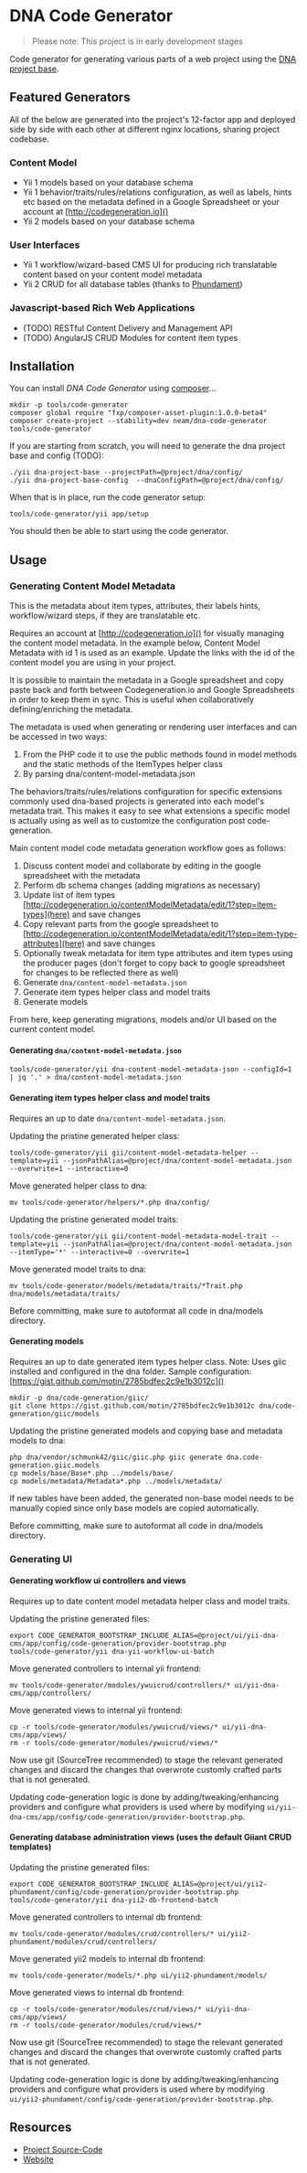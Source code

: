 DNA Code Generator
====================

> Please note: This project is in early development stages

Code generator for generating various parts of a web project using the [DNA project base](http://neamlabs.com/dna-project-base/).

Featured Generators
------------------

All of the below are generated into the project's 12-factor app and deployed side by side with each other at different nginx locations, sharing project codebase.

### Content Model

* Yii 1 models based on your database schema
* Yii 1 behavior/traits/rules/relations configuration, as well as labels, hints etc based on the metadata defined in a Google Spreadsheet or your account at [http://codegeneration.io]()
* Yii 2 models based on your database schema

### User Interfaces

* Yii 1 workflow/wizard-based CMS UI for producing rich translatable content based on your content model metadata
* Yii 2 CRUD for all database tables (thanks to [Phundament](http://phundament.com/))

### Javascript-based Rich Web Applications

* (TODO) RESTful Content Delivery and Management API
* (TODO) AngularJS CRUD Modules for content item types

Installation
-----------

You can install _DNA Code Generator_ using [composer](https://getcomposer.org/download/)...

    mkdir -p tools/code-generator
    composer global require "fxp/composer-asset-plugin:1.0.0-beta4"
    composer create-project --stability=dev neam/dna-code-generator tools/code-generator

If you are starting from scratch, you will need to generate the dna project base and config (TODO):

    ./yii dna-project-base --projectPath=@project/dna/config/
    ./yii dna-project-base-config  --dnaConfigPath=@project/dna/config/

When that is in place, run the code generator setup:
    
    tools/code-generator/yii app/setup

You should then be able to start using the code generator.

Usage
-----

### Generating Content Model Metadata

This is the metadata about item types, attributes, their labels hints, workflow/wizard steps, if they are translatable etc.

Requires an account at [http://codegeneration.io]() for visually managing the content model metadata. In the example below, Content Model Metadata with id 1 is used as an example. Update the links with the id of the content model you are using in your project.

It is possible to maintain the metadata in a Google spreadsheet and copy paste back and forth between Codegeneration.io and Google Spreadsheets in order to keep them in sync. This is useful when collaboratively defining/enriching the metadata.

The metadata is used when generating or rendering user interfaces and can be accessed in two ways:
   1. From the PHP code it to use the public methods found in model methods and the static methods of the ItemTypes helper class
   2. By parsing dna/content-model-metadata.json

The behaviors/traits/rules/relations configuration for specific extensions commonly used dna-based projects is generated into each model's metadata trait. This makes it easy to see what extensions a specific model is actually using as well as to customize the configuration post code-generation.

Main content model code metadata generation workflow goes as follows:

1. Discuss content model and collaborate by editing in the google spreadsheet with the metadata
2. Perform db schema changes (adding migrations as necessary)
3. Update list of item types [http://codegeneration.io/contentModelMetadata/edit/1?step=item-types](here) and save changes
4. Copy relevant parts from the google spreadsheet to [http://codegeneration.io/contentModelMetadata/edit/1?step=item-type-attributes](here) and save changes
5. Optionally tweak metadata for item type attributes and item types using the producer pages (don't forget to copy back to google spreadsheet for changes to be reflected there as well)
6. Generate `dna/content-model-metadata.json`
7. Generate item types helper class and model traits
8. Generate models

From here, keep generating migrations, models and/or UI based on the current content model.

#### Generating `dna/content-model-metadata.json`

    tools/code-generator/yii dna-content-model-metadata-json --configId=1 | jq '.' > dna/content-model-metadata.json

#### Generating item types helper class and model traits

Requires an up to date `dna/content-model-metadata.json`.

Updating the pristine generated helper class:

    tools/code-generator/yii gii/content-model-metadata-helper --template=yii --jsonPathAlias=@project/dna/content-model-metadata.json --overwrite=1 --interactive=0

Move generated helper class to dna:

    mv tools/code-generator/helpers/*.php dna/config/

Updating the pristine generated model traits:

    tools/code-generator/yii gii/content-model-metadata-model-trait --template=yii --jsonPathAlias=@project/dna/content-model-metadata.json --itemType='*' --interactive=0 --overwrite=1

Move generated model traits to dna:

    mv tools/code-generator/models/metadata/traits/*Trait.php dna/models/metadata/traits/

Before committing, make sure to autoformat all code in dna/models directory.

#### Generating models

Requires an up to date generated item types helper class. Note: Uses giic installed and configured in the dna folder. Sample configuration: [https://gist.github.com/motin/2785bdfec2c9e1b3012c]()

    mkdir -p dna/code-generation/giic/
    git clone https://gist.github.com/motin/2785bdfec2c9e1b3012c dna/code-generation/giic/models

Updating the pristine generated models and copying base and metadata models to dna:

    php dna/vendor/schmunk42/giic/giic.php giic generate dna.code-generation.giic.models
    cp models/base/Base*.php ../models/base/
    cp models/metadata/Metadata*.php ../models/metadata/

If new tables have been added, the generated non-base model needs to be manually copied since only base models are copied automatically.

Before committing, make sure to autoformat all code in dna/models directory.

### Generating UI

#### Generating workflow ui controllers and views

Requires up to date content model metadata helper class and model traits.

Updating the pristine generated files:

    export CODE_GENERATOR_BOOTSTRAP_INCLUDE_ALIAS=@project/ui/yii-dna-cms/app/config/code-generation/provider-bootstrap.php
    tools/code-generator/yii dna-yii-workflow-ui-batch

Move generated controllers to internal yii frontend:

    mv tools/code-generator/modules/ywuicrud/controllers/* ui/yii-dna-cms/app/controllers/

Move generated views to internal yii frontend:

    cp -r tools/code-generator/modules/ywuicrud/views/* ui/yii-dna-cms/app/views/
    rm -r tools/code-generator/modules/ywuicrud/views/*

Now use git (SourceTree recommended) to stage the relevant generated changes and discard the changes that overwrote customly crafted parts that is not generated.

Updating code-generation logic is done by adding/tweaking/enhancing providers and configure what providers is used where by modifying `ui/yii-dna-cms/app/config/code-generation/provider-bootstrap.php`.

#### Generating database administration views (uses the default Giiant CRUD templates)

Updating the pristine generated files:

    export CODE_GENERATOR_BOOTSTRAP_INCLUDE_ALIAS=@project/ui/yii2-phundament/config/code-generation/provider-bootstrap.php
    tools/code-generator/yii dna-yii2-db-frontend-batch

Move generated controllers to internal db frontend:

    mv tools/code-generator/modules/crud/controllers/* ui/yii2-phundament/modules/crud/controllers/

Move generated yii2 models to internal db frontend:

    mv tools/code-generator/models/*.php ui/yii2-phundament/models/

Move generated views to internal db frontend:

    cp -r tools/code-generator/modules/crud/views/* ui/yii-dna-cms/app/views/
    rm -r tools/code-generator/modules/crud/views/*

Now use git (SourceTree recommended) to stage the relevant generated changes and discard the changes that overwrote customly crafted parts that is not generated.

Updating code-generation logic is done by adding/tweaking/enhancing providers and configure what providers is used where by modifying `ui/yii2-phundament/config/code-generation/provider-bootstrap.php`.

Resources
---------

- [Project Source-Code](https://github.com/neam/dna-code-generator)
- [Website](http://neamlabs.com/dna-project-base/)
